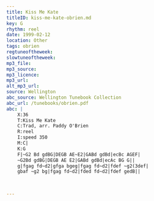 ```yaml
---
title: Kiss Me Kate
titleID: kiss-me-kate-obrien.md
key: G
rhythm: reel
date: 1999-02-12
location: Other
tags: obrien
regtuneoftheweek:
slowtuneoftheweek:
mp3_file:
mp3_source:
mp3_licence:
mp3_url:
alt_mp3_url:
source: Wellington
abc_source: Wellington Tunebook Collection
abc_url: /tunebooks/obrien.pdf
abc: |
    X:36
    T:Kiss Me Kate
    C:Trad, arr. Paddy O'Brien
    R:reel
    I:speed 350
    M:C|
    K:G
    F|~G2 Bd gdBG|DEGB AE~E2|GABd gdBd|ecBc AGEF|
    ~G2Bd gdBG|DEGB AE E2|GABd gdBd|ecAc BG G||
    g|fgag fd~d2|gfga bgeg|fgag fd~d2|fdef ~g2(3def|
    gbaf ~g2 bg|fgag fd~d2|fded fd~d2|fdef gedB||
    
    

---
```

